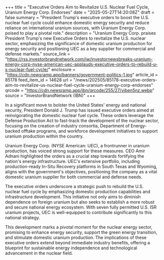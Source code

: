 +++
title = "Executive Orders Aim to Revitalize U.S. Nuclear Fuel Cycle, Uranium Energy Corp. Endorses"
date = "2025-05-27T14:20:08Z"
draft = false
summary = "President Trump's executive orders to boost the U.S. nuclear fuel cycle could enhance domestic energy security and reduce reliance on international uranium sources, with Uranium Energy Corp. poised to play a pivotal role."
description = "Uranium Energy Corp. praises President Trump's new Executive Orders to revitalize the U.S. nuclear sector, emphasizing the significance of domestic uranium production for energy security and positioning UEC as a key supplier for commercial and defense markets."
source_link = "https://rss.investorbrandnetwork.com/iw/investornewsbreaks-uranium-energy-corp-nyse-american-uec-applauds-executive-orders-to-rebuild-u-s-nuclear-fuel-cycle/"
enclosure = "https://cdn.newsramp.app/banners/government-politics-1.jpg"
article_id = 85178
feed_item_id = 14628
url = "/news/202505/85178-executive-orders-aim-to-revitalize-us-nuclear-fuel-cycle-uranium-energy-corp-endorses"
qrcode = "https://cdn.newsramp.app/ibn/qrcode/255/27/viben5nz.webp"
source = "InvestorBrandNetwork (IBN)"
+++

<p>In a significant move to bolster the United States' energy and national security, President Donald J. Trump has issued executive orders aimed at reinvigorating the domestic nuclear fuel cycle. These orders leverage the Defense Production Act to fast-track the development of the nuclear sector, focusing on the creation of industry consortia, Department of Energy-backed offtake programs, and workforce development initiatives to support uranium production within the country.</p><p>Uranium Energy Corp. (NYSE American: UEC), a frontrunner in uranium production, has voiced strong support for these measures. CEO Amir Adnani highlighted the orders as a crucial step towards fortifying the nation's energy infrastructure. UEC's extensive portfolio, including production-ready In-Situ Recovery platforms in South Texas and Wyoming, aligns with the government's objectives, positioning the company as a vital domestic uranium supplier for both commercial and defense needs.</p><p>The executive orders underscore a strategic push to rebuild the U.S. nuclear fuel cycle by emphasizing domestic production capabilities and infrastructure development. This initiative not only aims to diminish dependence on foreign uranium but also seeks to establish a more robust and secure national energy ecosystem. With seven fully permitted U.S. ISR uranium projects, UEC is well-equipped to contribute significantly to this national strategy.</p><p>This development marks a pivotal moment for the nuclear energy sector, promising to enhance energy security, support the green energy transition, and stimulate domestic uranium production. The implications of these executive orders extend beyond immediate industry benefits, offering a blueprint for sustainable energy independence and technological advancement in the nuclear field.</p>
